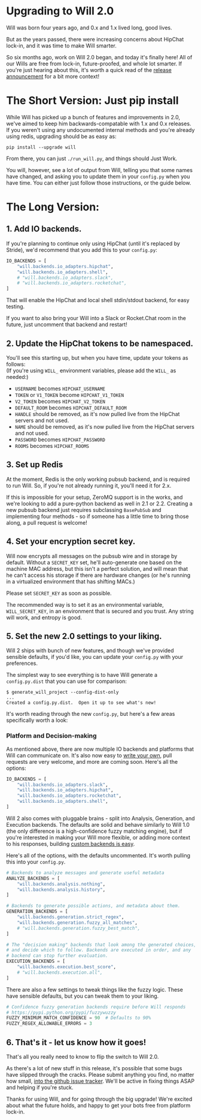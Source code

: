 <h1>Upgrading to Will 2.0</h1>

Will was born four years ago, and 0.x and 1.x lived long, good lives.

But as the years passed, there were increasing concerns about HipChat lock-in, and it was time to make Will smarter.  

So six months ago, work on Will 2.0 began, and today it's finally here! All of our Wills are free from lock-in, future-proofed, and whole lot smarter.  If you're just hearing about this, it's worth a quick read of the [release announcement](https://heywill.io/will2) for a bit more context!

# The Short Version: Just pip install
While Will has picked up a bunch of features and improvements in 2.0, we've aimed to keep him backwards-compatable with 1.x and 0.x releases.  If you weren't using any undocumented internal methods and you're already using redis, upgrading should be as easy as:

```shell
pip install --upgrade will
```

From there, you can just `./run_will.py`, and things should Just Work.

You will, however, see a lot of output from Will, telling you that some names have changed, and asking you to update them in your `config.py` when you have time.  You can either just follow those instructions, or the guide below.

# The Long Version:

## 1. Add IO backends.

If you're planning to continue only using HipChat (until it's replaced by Stride), we'd recommend that you add this to your `config.py`:

```python
IO_BACKENDS = [
    "will.backends.io_adapters.hipchat",
    "will.backends.io_adapters.shell",
    # "will.backends.io_adapters.slack",
    # "will.backends.io_adapters.rocketchat",
]
```

That will enable the HipChat and local shell stdin/stdout backend, for easy testing. 

If you want to also bring your Will into a Slack or Rocket.Chat room in the future, just uncomment that backend and restart!

## 2. Update the HipChat tokens to be namespaced.  

You'll see this starting up, but when you have time, update your tokens as follows:  
(If you're using `WILL_` environment variables, please add the `WILL_` as needed:)

- `USERNAME` becomes `HIPCHAT_USERNAME`
- `TOKEN` or `V1_TOKEN` become `HIPCHAT_V1_TOKEN`
- `V2_TOKEN` becomes `HIPCHAT_V2_TOKEN`
- `DEFAULT_ROOM` becomes `HIPCHAT_DEFAULT_ROOM`
- `HANDLE` should be removed, as it's now pulled live from the HipChat servers and not used.
- `NAME` should be removed, as it's now pulled live from the HipChat servers and not used.
- `PASSWORD` becomes `HIPCHAT_PASSWORD`
- `ROOMS` becomes `HIPCHAT_ROOMS`


## 3. Set up Redis

At the moment, Redis is the only working pubsub backend, and is required to run Will. So, if you're not already running it, you'll need it for 2.x.

If this is impossible for your setup, ZeroMQ support is in the works, and we're looking to add a pure-python backend as well in 2.1 or 2.2.  Creating a new pubsub backend just requires subclassing `BasePubSub` and implementing four methods - so if someone has a little time to bring those along, a pull request is welcome!


## 4. Set your encryption secret key.

Will now encrypts all messages on the pubsub wire and in storage by default.  Without a `SECRET_KEY` set, he'll auto-generate one based on the machine MAC address, but this isn't a perfect solution, and will mean that he can't access his storage if there are hardware changes (or he's running in a virtualized environment that has shifting MACs.)

Please set `SECRET_KEY` as soon as possible.

The recommended way is to set it as an environmental variable, `WILL_SECRET_KEY`, in an environment that is secured and you trust.  Any string will work, and entropy is good. 


## 5. Set the new 2.0 settings to your liking.

Will 2 ships with bunch of new features, and though we've provided sensible defaults, if you'd like, you can update your `config.py` with your preferences.

The simplest way to see everything is to have Will generate a `config.py.dist` that you can use for comparison:

```shell
$ generate_will_project --config-dist-only
...
Created a config.py.dist.  Open it up to see what's new!
```

It's worth reading through the new `config.py`, but here's a few areas specifically worth a look:

### Platform and Decision-making

As mentioned above, there are now multiple IO backends and platforms that Will can communicate on. It's also now easy to [write your own](/backends/io), pull requests are very welcome, and more are coming soon.  Here's all the options:

```python
IO_BACKENDS = [
    "will.backends.io_adapters.slack",
    "will.backends.io_adapters.hipchat",
    "will.backends.io_adapters.rocketchat",
    "will.backends.io_adapters.shell",
]
```


Will 2 also comes with pluggable brains - split into Analysis, Generation, and Execution backends.  The defaults are solid and behave similarly to Will 1.0 (the only difference is a high-confidence fuzzy matching engine), but if you're interested in making your Will more flexible, or adding more context to his responses, building [custom backends is easy](/backends/analysis).

Here's all of the options, with the defaults uncommented.   It's worth pulling this into your `config.py`.

```python
# Backends to analyze messages and generate useful metadata
ANALYZE_BACKENDS = [
    "will.backends.analysis.nothing",
    "will.backends.analysis.history",
]

# Backends to generate possible actions, and metadata about them.
GENERATION_BACKENDS = [
    "will.backends.generation.strict_regex",
    "will.backends.generation.fuzzy_all_matches",
    # "will.backends.generation.fuzzy_best_match",
]

# The "decision making" backends that look among the generated choices,
# and decide which to follow. Backends are executed in order, and any
# backend can stop further evaluation.
EXECUTION_BACKENDS = [
    "will.backends.execution.best_score",
    # "will.backends.execution.all",
]
```

There are also a few settings to tweak things like the fuzzy logic.  These have sensible defaults, but you can tweak them to your liking.

```python
# Confidence fuzzy generation backends require before Will responds
# https://pypi.python.org/pypi/fuzzywuzzy
FUZZY_MINIMUM_MATCH_CONFIDENCE = 90  # Defaults to 90%
FUZZY_REGEX_ALLOWABLE_ERRORS = 3
```

## 6. That's it - let us know how it goes!

That's all you really need to know to flip the switch to Will 2.0.  

As there's a lot of new stuff in this release, it's possible that some bugs have slipped through the cracks.  Please submit anything you find, no matter how small, [into the github issue tracker](https://github.com/skoczen/will/issues).  We'll be active in fixing things ASAP and helping if you're stuck.

Thanks for using Will, and for going through the big upgrade!  We're excited about what the future holds, and happy to get your bots free from platform lock-in.
